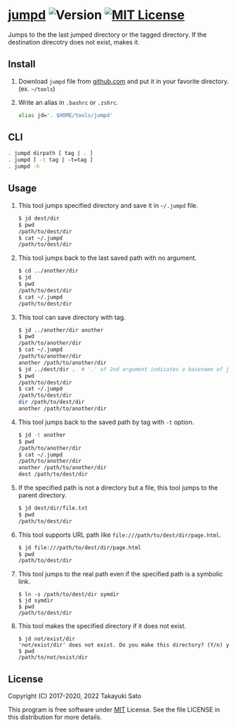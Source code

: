 # [jumpd][repo-url] ![Version][ver-img] [![MIT License][mit-img]][mit-url]

Jumps to the the last jumped directory or the tagged directory.
If the destination direcotry does not exist, makes it.

## Install

1. Download `jumpd` file from [github.com][repo-url] and put it in your favorite directory. (ex. `~/tools`)

2. Write an alias in `.bashrc` or `.zshrc`.

    ```sh
    alias jd='. $HOME/tools/jumpd'
    ```

## CLI

```sh
. jumpd dirpath [ tag | . ]
. jumpd [ -t tag | -t=tag ]
. jumpd -h
```

## Usage

1. This tool jumps specified directory and save it in `~/.jumpd` file.

   ```sh
   $ jd dest/dir
   $ pwd
   /path/to/dest/dir
   $ cat ~/.jumpd
   /path/to/dest/dir
   ```

1. This tool jumps back to the last saved path with no argument.

    ```sh
    $ cd ../another/dir
    $ jd
    $ pwd
    /path/to/dest/dir
    $ cat ~/.jumpd
    /path/to/dest/dir
    ```

1. This tool can save directory with tag.

    ```sh
    $ jd ../another/dir another
    $ pwd
    /path/to/another/dir
    $ cat ~/.jumpd
    /path/to/another/dir
    another /path/to/another/dir
    $ jd ../dest/dir .  # '.' of 2nd argument indicates a basename of jumped dir.
    $ pwd
    /path/to/dest/dir
    $ cat ~/.jumpd
    /path/to/dest/dir
    dir /path/to/dest/dir
    another /path/to/another/dir
    ```

1. This tool jumps back to the saved path by tag with `-t` option.

    ```sh
    $ jd -t another
    $ pwd
    /path/to/another/dir
    $ cat ~/.jumpd
    /path/to/another/dir
    another /path/to/another/dir
    dest /path/to/dest/dir
    ```

1. If the specified path is not a directory but a file, this tool jumps to the parent directory.

    ```sh
    $ jd dest/dir/file.txt
    $ pwd
    /path/to/dest/dir
    ```


1. This tool supports URL path like `file:///path/to/dest/dir/page.html`.

    ```sh
    $ jd file:///path/to/dest/dir/page.html
    $ pwd
    /path/to/dest/dir
    ```

1. This tool jumps to the real path even if the specified path is a symbolic link.

    ```
    $ ln -s /path/to/dest/dir symdir
    $ jd symdir
    $ pwd
    /path/to/dest/dir
    ```

1. This tool makes the specified directory if it does not exist.

    ```
    $ jd not/exist/dir
    'not/exist/dir' does not exist. Do you make this directory? (Y/n) y
    $ pwd
    /path/to/not/exist/dir
    ```


## License

Copyright (C) 2017-2020, 2022 Takayuki Sato

This program is free software under [MIT][mit-url] License.
See the file LICENSE in this distribution for more details.

[repo-url]: https://github.com/sttk/jumpd/
[ver-img]: https://img.shields.io/badge/version-1.0.0-blue.svg
[mit-img]: https://img.shields.io/badge/license-MIT-green.svg
[mit-url]: https://opensource.org/licenses/MIT
